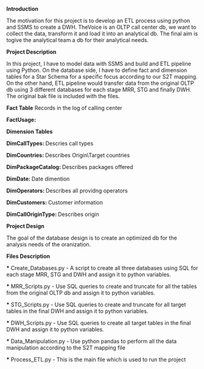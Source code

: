 <b>Introduction</b>

The motivation for this project is to develop an ETL process using python and SSMS to create a DWH.
TheVoice is an OLTP call center db, we want to collect the data, transform it and load it into an analytical db.
The final aim is togive the analytical team a db for their analytical needs.


<b>Project Description </b>

In this project, I have to model data with SSMS and build and ETL pipeline using Python. On the database side, I have to define fact and dimension tables for a Star Schema for a specific focus according to our S2T mapping. On the other hand, ETL pipeline would transfer data from the original OLTP db using 3 different databases for each stage MRR, STG and finally DWH.
The original bak file is included with the files.




<b>Fact Table</b> Records in the log of calling center

<b> FactUsage: </b> 


<b>Dimension Tables</b>

<b> DimCallTypes: </b> Descries call types

<b> DimCountries: </b> Describes Origin\Target countries

<b> DimPackageCatalog: </b> Describes packages offered

<b> DimDate: </b> Date dimention

<b> DimOperators: </b> Describes all providng operators

<b> DimCustomers: </b> Customer information

<b> DimCallOriginType: </b> Describes origin


<b>Project Design</b>

The goal of the database design is to create an optimized db for the analysis needs of the oranization.
 
<b>Files Description</b>

<b>*</b> Create_Databases.py - A script to create all three databases using SQL for each stage MRR, STG and DWH and assign it to python variables.

<b>*</b> MRR_Scripts.py - Use SQL queries to create and truncate for all the tables from the original OLTP db and assign it to python variables.

<b>*</b> STG_Scripts.py - Use SQL queries to create and truncate for all target tables in the final DWH and assign it to python variables.

<b>*</b> DWH_Scripts.py - Use SQL queries to create all target tables in the final DWH and assign it to python variables.

<b>*</b> Data_Manipulation.py - Use python pandas to perform all the data manipulation according to the S2T mapping file

<b>*</b> Process_ETL.py - This is the main file which is used to run the project
    
